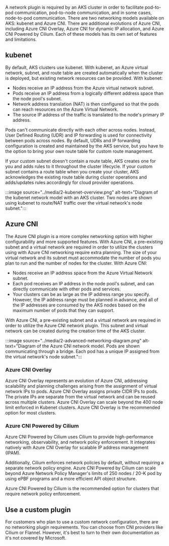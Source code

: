 A network plugin is required by an AKS cluster in order to facilitate pod-to-pod communication, pod-to-node communication, and in some cases, node-to-pod communication. There are two networking models available on AKS: kubenet and Azure CNI. There are additional evolutions of Azure CNI, including Azure CNI Overlay, Azure CNI for dynamic IP allocation, and Azure CNI Powered by Cilium. Each of these models has its own set of features and limitations. 

## kubenet

By default, AKS clusters use kubenet. With kubenet, an Azure virtual network, subnet, and route table are created automatically when the cluster is deployed, but existing network resources can be provided. With kubenet:

* Nodes receive an IP address from the Azure virtual network subnet.
* Pods receive an IP address from a logically different address space than the node pool's subnet.
* Network address translation (NAT) is then configured so that the pods can reach resources on the Azure Virtual Network.
* The source IP address of the traffic is translated to the node's primary IP address.

Pods can't communicate directly with each other across nodes. Instead, User Defined Routing (UDR) and IP forwarding is used for connectivity between pods across nodes. By default, UDRs and IP forwarding configuration is created and maintained by the AKS service, but you have to the option to bring your own route table for custom route management.

If your custom subnet doesn't contain a route table, AKS creates one for you and adds rules to it throughout the cluster lifecycle. If your custom subnet contains a route table when you create your cluster, AKS acknowledges the existing route table during cluster operations and adds/updates rules accordingly for cloud provider operations.

:::image source="../media/2-kubenet-overview.png" alt-text="Diagram of the kubenet network model with an AKS cluster. Two nodes are shown using kubenet to route/NAT traffic over the virtual network's node subnet.":::

## Azure CNI

The Azure CNI plugin is a more complex networking option with higher configurability and more supported features. With Azure CNI, a pre-existing subnet and a virtual network are required in order to utilize the clusters using with Azure CNI networking require extra planning. The size of your virtual network and its subnet must accommodate the number of pods you plan to run and the number of nodes for the cluster. With Azure CNI:

* Nodes receive an IP address space from the Azure Virtual Network subnet.
* Each pod receives an IP address in the node pool's subnet, and can directly communicate with other pods and services.
* Your clusters can be as large as the IP address range you specify. However, the IP address range must be planned in advance, and all of the IP addresses are consumed by the AKS nodes based on the maximum number of pods that they can support.

With Azure CNI, a pre-existing subnet and a virtual network are required in order to utilize the Azure CNI network plugin. This subnet and virtual network can be created during the creation time of the AKS cluster.

:::image source="../media/2-advanced-networking-diagram.png" alt-text="Diagram of the Azure CNI network model. Pods are shown communicating through a bridge. Each pod has a unique IP assigned from the virtual network's node subnet.":::

### Azure CNI Overlay

Azure CNI Overlay represents an evolution of Azure CNI, addressing scalability and planning challenges arising from the assignment of virtual network IPs to pods. Azure CNI Overlay assigns private CIDR IPs to pods. The private IPs are separate from the virtual network and can be reused across multiple clusters. Azure CNI Overlay can scale beyond the 400 node limit enforced in Kubenet clusters. Azure CNI Overlay is the recommended option for most clusters.

### Azure CNI Powered by Cilium

Azure CNI Powered by Cilium uses Cilium to provide high-performance networking, observability, and network policy enforcement. It integrates natively with Azure CNI Overlay for scalable IP address management (IPAM).

Additionally, Cilium enforces network policies by default, without requiring a separate network policy engine. Azure CNI Powered by Cilium can scale beyond Azure Network Policy Manager's limits of 250 nodes / 20-K pod by using ePBF programs and a more efficient API object structure.

Azure CNI Powered by Cilium is the recommended option for clusters that require network policy enforcement.

## Use a custom plugin

For customers who plan to use a custom network configuration, there are no networking plugin requirements. You can choose from CNI providers like Cilium or Flannel. However, it's best to turn to their own documentation as it's not covered by Microsoft.
